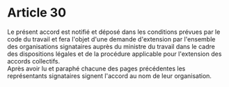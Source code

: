 # Article 30

  
Le présent accord est notifié et déposé dans les conditions prévues par le code du travail et fera l'objet d'une demande d'extension par l'ensemble des organisations signataires auprès du ministre du travail dans le cadre des dispositions légales et de la procédure applicable pour l'extension des accords collectifs.  
Après avoir lu et paraphé chacune des pages précédentes les représentants signataires signent l'accord au nom de leur organisation.


